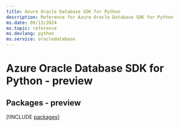 ```yaml
---
title: Azure Oracle Database SDK for Python
description: Reference for Azure Oracle Database SDK for Python
ms.date: 09/13/2024
ms.topic: reference
ms.devlang: python
ms.service: oracledatabase
---
```

# Azure Oracle Database SDK for Python - preview
## Packages - preview
[!INCLUDE [packages](oracle-database-index.md)]